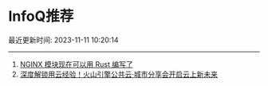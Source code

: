 # InfoQ推荐

最近更新时间: 2023-11-11 10:20:14

--- 
1. [NGINX 模块现在可以用 Rust 编写了](https://www.infoq.cn/article/0MHbyQtDeTl9kiv8BbFe) 
2. [深度解锁用云经验！火山引擎公共云·城市分享会开启云上新未来](https://www.infoq.cn/article/plCgkM3joyRCdX3vCK6s) 
